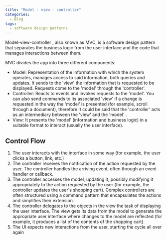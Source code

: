 ```yaml
---
title: "Model - view - controller"
categories:
  - Blog
tags:
  - software design patterns
---
```


Model-view-controller , also known as MVC, is a software design pattern that separates the business logic from the user interface and the code that manages interactions between them.

MVC divides the app into three different components:

<ul>
<li>
Model: Representation of the information with which the system operates, manages access to said information, both queries and updates. It sends to the 'view' the information that is requested to be displayed. Requests come to the 'model' through the 'controller'.
</li>
<li>
Controller: Reacts to events and invokes requests to the 'model'. You can also send commands to its associated 'view' if a change is requested in the way the 'model' is presented (for example, scroll through a document), therefore It could be said that the 'controller' acts as an intermediary between the 'view' and the 'model' .
</li>
<li>
View: It presents the 'model' (information and business logic) in a suitable format to interact (usually the user interface).
</li>
</ul>

<h2>Control Flow</h2>

<ol>
<li>The user interacts with the interface in some way (for example, the user clicks a button, link, etc.)</li>

<li>The controller receives the notification of the action requested by the user. The controller handles the arriving event, often through an event handler or callback.</li>

<li>The controller accesses the model, updating it, possibly modifying it appropriately to the action requested by the user (for example, the controller updates the user's shopping cart). Complex controllers are often structured using a command pattern that encapsulates the actions and simplifies their extension.</li>

<li>The controller delegates to the objects in the view the task of displaying the user interface. The view gets its data from the model to generate the appropriate user interface where changes to the model are reflected (for example, it produces a list of the contents of the shopping cart). </li>

<li>The UI expects new interactions from the user, starting the cycle all over again</li>

</ol>
